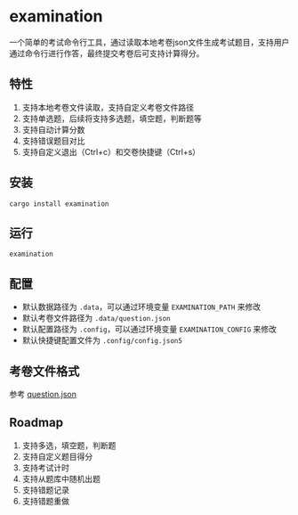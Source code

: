 # examination

一个简单的考试命令行工具，通过读取本地考卷json文件生成考试题目，支持用户通过命令行进行作答，最终提交考卷后可支持计算得分。

## 特性

1. 支持本地考卷文件读取，支持自定义考卷文件路径
2. 支持单选题，后续将支持多选题，填空题，判断题等
3. 支持自动计算分数
4. 支持错误题目对比
5. 支持自定义退出（Ctrl+c）和交卷快捷键（Ctrl+s）

## 安装

```shell
cargo install examination
```

## 运行

```shell
examination
```

## 配置

- 默认数据路径为 `.data`，可以通过环境变量 `EXAMINATION_PATH` 来修改
- 默认考卷文件路径为 `.data/question.json`
- 默认配置路径为 `.config`，可以通过环境变量 `EXAMINATION_CONFIG` 来修改
- 默认快捷键配置文件为 `.config/config.json5`

## 考卷文件格式

参考 [question.json](./.data/question.json)

## Roadmap

1. 支持多选，填空题，判断题
2. 支持自定义题目得分 
3. 支持考试计时 
4. 支持从题库中随机出题 
5. 支持错题记录 
6. 支持错题重做



